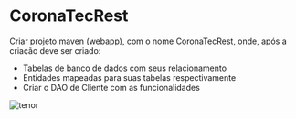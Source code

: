 # CoronaTecRest
Criar projeto maven (webapp), com o nome CoronaTecRest, onde, após a criação deve ser criado:

 - Tabelas de banco de dados com seus relacionamento
 - Entidades mapeadas para suas tabelas respectivamente
 - Criar o DAO de Cliente com as funcionalidades
 
![tenor](https://media1.tenor.com/images/14a92691a7613d8a11a17db86d3bbfea/tenor.gif?itemid=20070378)
